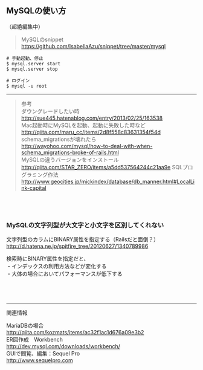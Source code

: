 
## MySQLの使い方

（超絶編集中）

> MySQLのsnippet  
https://github.com/IsabellaAzu/snippet/tree/master/mysql

```
# 手動起動、停止
$ mysql.server start
$ mysql.server stop

# ログイン
$ mysql -u root
```

- - -

> 参考  
ダウングレードしたい時  
http://sue445.hatenablog.com/entry/2013/02/25/163538  
Mac起動時にMySQLを起動、起動に失敗した時など  
http://qiita.com/maru_cc/items/2d8f558c83631354f54d  
schema_migrationsが壊れたら  
http://wayohoo.com/mysql/how-to-deal-with-when-schema_migrations-broke-of-rails.html  
MySQLの違うバージョンをインストール  
http://qiita.com/STAR_ZERO/items/a5dd537564244c21aa9e
SQLプログラミング作法
http://www.geocities.jp/mickindex/database/db_manner.html#LocalLink-capital

　  
　  
### MySQLの文字列型が大文字と小文字を区別してくれない  
文字列型のカラムにBINARY属性を指定する（Railsだと面倒？）  
http://d.hatena.ne.jp/spitfire_tree/20120627/1340789986  
> 
検索時にBINARY属性を指定だと、  
・インデックスの利用方法などが変化する  
・大体の場合においてパフォーマンスが低下する  

　  
　  
- - -
関連情報  
>  
MariaDBの場合  
http://qiita.com/kozmats/items/ac32f1ac1d676a09e3b2  
ER図作成　Workbench  
http://dev.mysql.com/downloads/workbench/  
GUIで閲覧、編集：Sequel Pro  
http://www.sequelpro.com  



